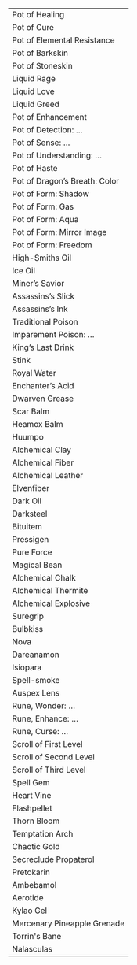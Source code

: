 |                               |
| ----------------------------- |
| Pot of Healing                |
| Pot of Cure                   |
| Pot of Elemental Resistance   |
| Pot of Barkskin               |
| Pot of Stoneskin              |
| Liquid Rage                   |
| Liquid Love                   |
| Liquid Greed                  |
| Pot of Enhancement            |
| Pot of Detection: …           |
| Pot of Sense: …               |
| Pot of Understanding: …       |
| Pot of Haste                  |
| Pot of Dragon’s Breath: Color |
| Pot of Form: Shadow           |
| Pot of Form: Gas              |
| Pot of Form: Aqua             |
| Pot of Form: Mirror Image     |
| Pot of Form: Freedom          |
| High-Smiths Oil               |
| Ice Oil                       |
| Miner’s Savior                |
| Assassins’s Slick             |
| Assassins’s Ink               |
| Traditional Poison            |
| Imparement Poison: …          |
| King’s Last Drink             |
| Stink                         |
| Royal Water                   |
| Enchanter’s Acid              |
| Dwarven Grease                |
| Scar Balm                     |
| Heamox Balm                   |
| Huumpo                        |
| Alchemical Clay               |
| Alchemical Fiber              |
| Alchemical Leather            |
| Elvenfiber                    |
| Dark Oil                      |
| Darksteel                     |
| Bituitem                      |
| Pressigen                     |
| Pure Force                    |
| Magical Bean                  |
| Alchemical Chalk              |
| Alchemical Thermite           |
| Alchemical Explosive          |
| Suregrip                      |
| Bulbkiss                      |
| Nova                          |
| Dareanamon                    |
| Isiopara                      |
| Spell-smoke                   |
| Auspex Lens                   |
| Rune, Wonder: …               |
| Rune, Enhance: …              |
| Rune, Curse: …                |
| Scroll of First Level         |
| Scroll of Second Level        |
| Scroll of Third Level         |
| Spell Gem                     |
| Heart Vine                    |
| Flashpellet                   |
| Thorn Bloom                   |
| Temptation Arch               |
| Chaotic Gold                  |
| Secreclude Propaterol         |
| Pretokarin                    |
| Ambebamol                     |
| Aerotide                      |
| Kylao Gel                     |
| Mercenary Pineapple Grenade   |
| Torrin's Bane                 |
| Nalasculas                    |